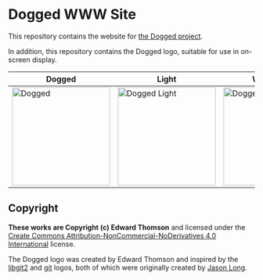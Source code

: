 Dogged WWW Site
===============

This repository contains the website for [the Dogged
project](https://github.com/ethomson/dogged).

In addition, this repository contains the Dogged logo, suitable for use
in on-screen display.

| Dogged | Light | Wireframe |
| ------ | ----- | --------- |
| <img src="https://github.com/ethomson/dogged.logos/blob/master/logo.png" alt="Dogged" width="200"> | <img src="https://github.com/ethomson/dogged.logos/blob/master/logo-light.png" alt="Dogged Light" width="200"> | <img src="https://github.com/ethomson/dogged.logos/blob/master/logo-wireframe.png" alt="Dogged Wireframe" width="200"> |

Copyright
---------

**These works are Copyright (c) Edward Thomson**
and licensed under the [Create Commons
Attribution-NonCommercial-NoDerivatives 4.0
International](https://creativecommons.org/licenses/by-nc-nd/4.0/)
license.

The Dogged logo was created by Edward Thomson and inspired by the
[libgit2](https://libgit2.org/) and [git](https://git-scm.com) logos,
both of which were originally created by [Jason
Long](https://dribbble.com/shots/512948-Happy-Git-Family).
